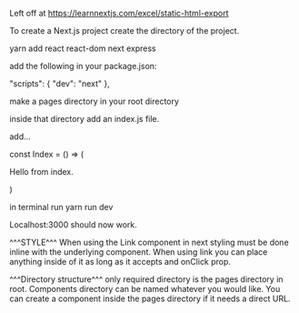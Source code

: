 Left off at https://learnnextjs.com/excel/static-html-export

To create a Next.js project create the directory of the project.

yarn add react react-dom next express

add the following in your package.json:

"scripts": {
  "dev": "next"
},

make  a pages directory in your root directory

inside that directory add an index.js file.  

add...

const Index =  () => (
  <div>
    <p>Hello from index.</p>
  </div>
)

in terminal run yarn run dev

Localhost:3000 should now work.

^^^STYLE^^^
When using the Link component in next styling must be done inline with the underlying component.
When using link you can place anything inside of it as long as it accepts and onClick prop.

^^^Directory structure^^^
only required directory is the pages directory in root.  Components directory can
be named whatever you would like.  You can create a component inside the pages directory if it needs a direct URL.
